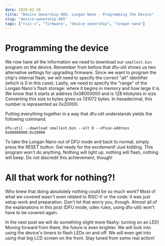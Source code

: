 ```yaml
---
date: 2020-02-26
title: "Device Ownership 005: Longan Nano - Programming the Device"
slug: "device-ownership-005"
tags: ["risc-v", "firmware", "device ownership", "longan nano"]
---
```


# Programming the device
We now have all the information we need to download our `smallest.bin` program on the device.
Remember from before that dfu-util shows us two alternative settings for upgrading firmware.
Since we want to program the chip's internal flash, we will need to specify the correct "alt" identifier (which is 0 in this case).
Lastly, we need to specify the "range" of the Longan Nano's flash storage: where it begins in memory and how large it is.
We know that it starts at address 0x08000000 and is 128 kilobytes in size.
Converting this size to bytes gives us 131072 bytes.
In hexadecimal, this number is represented as 0x20000.

Putting everything together in a way that dfu-util understands yields the following command.
```
dfu-util --download smallest.bin --alt 0 --dfuse-address 0x08000000:0x20000
```

To take the Longan Nano out of DFU mode and back to normal, simply press the RESET button.
Get ready for the excitement!
Just kidding.
This program won't do anything.
Nothing will light up, nothing will flash, nothing will beep.
Do not discredit this achievement, though!

# All that work for nothing?!
Who knew that doing absolutely nothing could be so much work?
Most of what we covered wasn't even related to RISC-V or the code: it was just setup work and preparation.
Don't let that worry you, though.
Almost all of the explanations in this post (DFU mode, udev rules, using dfu-util) won't have to be covered again.

In the next post we will do something slight more flashy: turning on an LED!
Moving forward from there, the future is even brighter.
We will look into using the device's timers to flash LEDs on and off.
We will even get into using that big LCD screen on the front.
Stay tuned from some real action!
